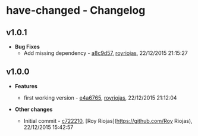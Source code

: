 
# have-changed - Changelog
## v1.0.1
- **Bug Fixes**
  - Add missing dependency - [a8c9d57]( https://github.com/royriojas/have-changed/commit/a8c9d57 ), [royriojas](https://github.com/royriojas), 22/12/2015 21:15:27

    
## v1.0.0
- **Features**
  - first working version - [e4a6765]( https://github.com/royriojas/have-changed/commit/e4a6765 ), [royriojas](https://github.com/royriojas), 22/12/2015 21:12:04

    
- **Other changes**
  - Initial commit - [c722210]( https://github.com/royriojas/have-changed/commit/c722210 ), [Roy Riojas](https://github.com/Roy Riojas), 22/12/2015 15:42:57

    
